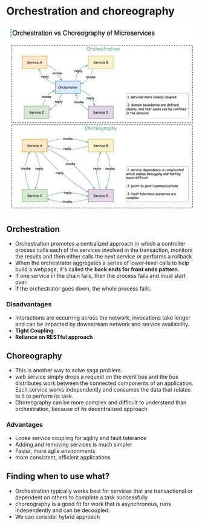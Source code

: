 # Orchestration and choreography
![img](./img/abc.webp)

## Orchestration 
* Orchestration promotes a centralized approach in which a controller process calls each of the services involved in the transaction, monitors the results and then either calls the next service or performs a rollback
*  When the orchestrator aggregates a series of lower-level calls to help build a webpage, it's called the **back ends for front ends pattern.**
*  If one service in the chain fails, then the process fails and must start over. 
* if the orchestrator goes down, the whole process fails.
### Disadvantages
* Interactions are occurring across the network, invocations take longer and can be impacted by downstream network and service availability.
* **Tight Coupling**: 
* **Reliance on RESTful approach**
## Choreography 
* This is another way to solve saga problem. 
* web service simply drops a request on the event bus and the bus distributes work between the connected components of an application. Each service works independently and consumes the data that relates to it to perform its task.
* Choreography can be more complex and difficult to understand than orchestration, because of its decentralized approach
### Advantages
* Loose service coupling for agility and fault tolerance 
* Adding and removing services is much simpler
* Faster, more agile environments 
* more consistent, efficient applications 

## Finding when to use what?
*  Orchestration typically works best for services that are transactional or dependent on others to complete a task successfully
* choreography is a good fit for work that is asynchronous, runs independently and can be decoupled.
* We can consider hybrid approach 
